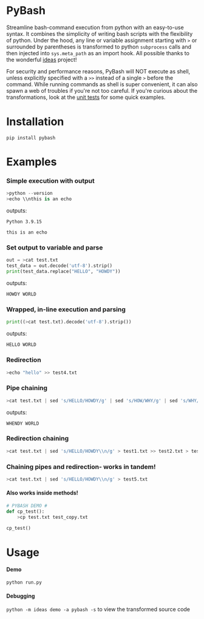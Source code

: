 # PyBash

Streamline bash-command execution from python with an easy-to-use syntax. It combines the simplicity of writing bash scripts with the flexibility of python. Under the hood, any line or variable assignment starting with `>` or surrounded by parentheses is transformed to python `subprocess` calls and then injected into `sys.meta_path` as an import hook. All possible thanks to the wonderful [ideas](https://github.com/aroberge/ideas) project!

For security and performance reasons, PyBash will NOT execute as shell, unless explicitly specified with a `>>` instead of a single `>` before the command. While running commands as shell is super convenient, it can also spawn a web of troubles if you're not too careful. If you're curious about the transformations, look at the [unit tests](test_pybash.py) for some quick examples.


# Installation
`pip install pybash`

# Examples

### Simple execution with output
```python
>python --version
>echo \\nthis is an echo
```
outputs:
```
Python 3.9.15

this is an echo
```

### Set output to variable and parse
```python
out = >cat test.txt
test_data = out.decode('utf-8').strip()
print(test_data.replace("HELLO", "HOWDY"))
```
outputs:
```
HOWDY WORLD
```

### Wrapped, in-line execution and parsing
```python
print((>cat test.txt).decode('utf-8').strip())
```
outputs:
```
HELLO WORLD
```

### Redirection
```python
>echo "hello" >> test4.txt
```

### Pipe chaining
```python
>cat test.txt | sed 's/HELLO/HOWDY/g' | sed 's/HOW/WHY/g' | sed 's/WHY/WHEN/g'
```
outputs:
```
WHENDY WORLD
```

### Redirection chaining
```python
>cat test.txt | sed 's/HELLO/HOWDY\\n/g' > test1.txt >> test2.txt > test3.txt
```

### Chaining pipes and redirection- works in tandem!
```python
>cat test.txt | sed 's/HELLO/HOWDY\\n/g' > test5.txt
```

#### Also works inside methods!
```python
# PYBASH DEMO #
def cp_test():
    >cp test.txt test_copy.txt

cp_test()
```

# Usage
#### Demo
`python run.py`

#### Debugging
`python -m ideas demo -a pybash -s` to view the transformed source code
